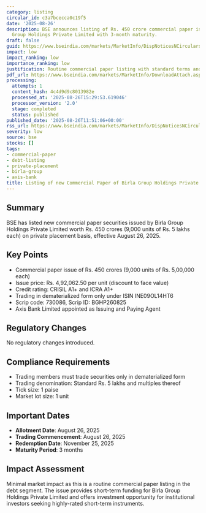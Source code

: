 ```yaml
---
category: listing
circular_id: c3a7bcecca0c19f5
date: '2025-08-26'
description: BSE announces listing of Rs. 450 crore commercial paper issue by Birla
  Group Holdings Private Limited with 3-month maturity.
draft: false
guid: https://www.bseindia.com/markets/MarketInfo/DispNoticesNCirculars.aspx?Noticeid={9E8053C9-34AF-4202-8958-2352E5B489DD}&noticeno=20250826-25&dt=08/26/2025&icount=25&totcount=56&flag=0
impact: low
impact_ranking: low
importance_ranking: low
justification: Routine commercial paper listing with standard terms and conditions
pdf_url: https://www.bseindia.com/markets/MarketInfo/DownloadAttach.aspx?id=20250826-25&attachedId=
processing:
  attempts: 1
  content_hash: 4c4d9d9c8013982e
  processed_at: '2025-08-26T15:29:53.619046'
  processor_version: '2.0'
  stage: completed
  status: published
published_date: '2025-08-26T11:51:06+00:00'
rss_url: https://www.bseindia.com/markets/MarketInfo/DispNoticesNCirculars.aspx?Noticeid={9E8053C9-34AF-4202-8958-2352E5B489DD}&noticeno=20250826-25&dt=08/26/2025&icount=25&totcount=56&flag=0
severity: low
source: bse
stocks: []
tags:
- commercial-paper
- debt-listing
- private-placement
- birla-group
- axis-bank
title: Listing of new Commercial Paper of Birla Group Holdings Private Limited
---
```


## Summary

BSE has listed new commercial paper securities issued by Birla Group Holdings Private Limited worth Rs. 450 crores (9,000 units of Rs. 5 lakhs each) on private placement basis, effective August 26, 2025.

## Key Points

- Commercial paper issue of Rs. 450 crores (9,000 units of Rs. 5,00,000 each)
- Issue price: Rs. 4,92,062.50 per unit (discount to face value)
- Credit rating: CRISIL A1+ and ICRA A1+
- Trading in dematerialized form only under ISIN INE09OL14HT6
- Scrip code: 730086, Scrip ID: BGHP260825
- Axis Bank Limited appointed as Issuing and Paying Agent

## Regulatory Changes

No regulatory changes introduced.

## Compliance Requirements

- Trading members must trade securities only in dematerialized form
- Trading denomination: Standard Rs. 5 lakhs and multiples thereof
- Tick size: 1 paise
- Market lot size: 1 unit

## Important Dates

- **Allotment Date**: August 26, 2025
- **Trading Commencement**: August 26, 2025
- **Redemption Date**: November 25, 2025
- **Maturity Period**: 3 months

## Impact Assessment

Minimal market impact as this is a routine commercial paper listing in the debt segment. The issue provides short-term funding for Birla Group Holdings Private Limited and offers investment opportunity for institutional investors seeking highly-rated short-term instruments.